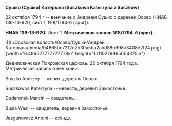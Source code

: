 **Сушко (Сушко) Катерына (Suszkowa Katerzyna z Suszkow)**

22 октября 1794 г -- венчание с Андреем Сушко с деревни Осово (НИАБ
136-13-920, лист 1, №8/1794-б (ориг)).

**НИАБ 136-13-920:** Лист 1. **Метрическая запись №8/1794-б (ориг).**

![](./Осовская волость/Осово/Сушки/Андрей Катерына/media/04865bc7212c2b30a5ba2abd88b998c3408e2f24.png){width="6.496527777777778in"
height="1.1110279965004375in"}

Дедиловичская Покровская церковь. 22 октября 1794 года. Метрическая
запись о венчании.

Suszko Andrzey -- жених, деревня Осовo.

Suszkowna Katerzyna -- невеста, деревня Замосточье.

Dudaronek Marcin -- свидетель.

Busła Wasil -- свидетель, деревня Замосточье.

Jazgunowicz Antoni -- ксёндз.
